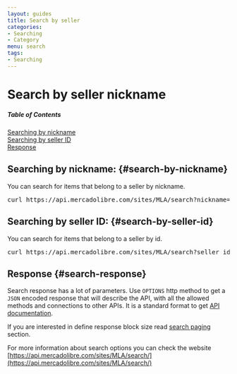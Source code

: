 ```yaml
---
layout: guides
title: Search by seller
categories: 
- Searching
- Category
menu: search
tags: 
- Searching
---
```


# Search by seller nickname

<div class="contents">
  <h5>Table of Contents</h5>
  <dl>
    <dt><a href="javascript:void(0)" onClick="goToByScroll('search-by-nickname')">Searching by nickname</a></dt>
    <dt><a href="javascript:void(0)" onClick="goToByScroll('search-by-seller-id')">Searching by seller ID</a></dt>
    <dt><a href="javascript:void(0)" onClick="goToByScroll('search-response')">Response</a></dt>
  </dl>
</div>

## Searching by nickname: {#search-by-nickname}

You can search for items that belong to a seller by nickname.


<pre class="terminal">
curl https://api.mercadolibre.com/sites/MLA/search?nickname=.....
</pre>

## Searching by seller ID: {#search-by-seller-id}

You can search for items that belong to a seller by id.

<pre class="terminal">
curl https://api.mercadolibre.com/sites/MLA/search?seller_id=.....
</pre>



## Response {#search-response}

Search response has a lot of parameters. Use <code>OPTIONS</code> http method to get a <code>JSON</code> encoded response that will describe the API, with all the allowed methods and connections to other APIs. It is a standard format to get [API documentation](/design-considerations/#options).

If you are interested in define response block size read [search paging](/search-paging) section.


For more information about search options you can check the website [https://api.mercadolibre.com/sites/MLA/search/](https://api.mercadolibre.com/sites/MLA/search/)




